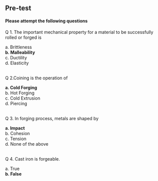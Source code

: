 ## <b> Pre-test</b>
#### Please attempt the following questions

Q 1. The important mechanical property for a material to be successfully rolled or forged is<br>

a.  Brittleness<br>
<b>b. Malleability</b><br>
c.  Ductility <br>
d. Elasticity<br><br>

Q 2.Coining is the operation of<br>

<b>a. Cold Forging</b><br>
b. Hot Forging<br>
c. Cold Extrusion<br>
d. Piercing<br><br>

Q 3. In forging process, metals are shaped by<br>

<b>a. Impact</b><br>
b. Cohesion<br>
c. Tension<br>
d. None of the above<br><br>

Q 4. Cast iron is forgeable.<br>

a.  True<br>
<b>b. False</b><br><br>
